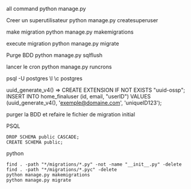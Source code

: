 all command 
python manage.py


Creer un superutilisateur
python manage.py createsuperuser

make migration 
python manage.py makemigrations

execute migration
python manage.py migrate

Purge BDD
python manage.py sqlflush


lancer le cron 
python manage.py runcrons


psql -U postgres
\l 
\c postgres



uuid_generate_v4() => CREATE EXTENSION IF NOT EXISTS "uuid-ossp";
INSERT INTO home_finaluser (id,  email, "userID")
VALUES (uuid_generate_v4(), 'exemple@domaine.com', 'uniqueID123');


purger la BDD et refaire le fichier de migration initial

PSQL 
```
DROP SCHEMA public CASCADE;
CREATE SCHEMA public;
```

python 
```
find . -path "*/migrations/*.py" -not -name "__init__.py" -delete
find . -path "*/migrations/*.pyc" -delete
python manage.py makemigrations
python manage.py migrate
```